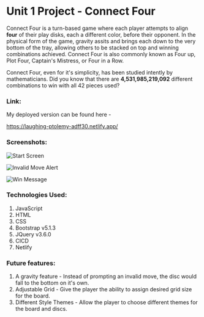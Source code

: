 # Unit 1 Project - Connect Four

Connect Four is a turn-based game where each player attempts to align **four** of their play disks, each a different color, before their opponent. In the physical form of the game, gravity assits and brings each down to the very bottom of the tray, allowing others to be stacked on top and winning combinations achieved. Connect Four is also commonly known as Four up, Plot Four, Captain's Mistress, or Four in a Row. 

Connect Four, even for it's simplicity, has been studied intently by mathematicians. Did you know that there are **4,531,985,219,092** different combinations to win with all 42 pieces used?

### Link:
My deployed version can be found here - 

https://laughing-ptolemy-adff30.netlify.app/

### Screenshots:
![Start Screen](https://i.imgur.com/GsAtHPR.png)

![Invalid Move Alert](https://i.imgur.com/KCEThPQ.png)

![Win Message](https://i.imgur.com/PG66Yyq.png)

### Technologies Used:
1. JavaScript
2. HTML
3. CSS
4. Bootstrap v5.1.3
5. JQuery v3.6.0
6. CICD
7. Netlify

### Future features:
1. A gravity feature - Instead of prompting an invalid move, the disc would fall to the bottom on it's own.
2. Adjustable Grid - Give the player the ability to assign desired grid size for the board.
3. Different Style Themes - Allow the player to choose different themes for the board and discs. 


